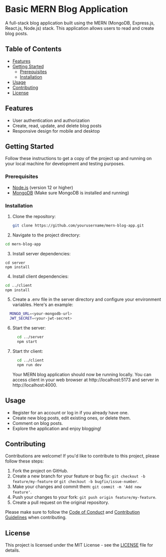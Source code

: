 # Basic MERN Blog Application

A full-stack blog application built using the MERN (MongoDB, Express.js, React.js, Node.js) stack. This application allows users to read and create blog posts.

## Table of Contents

- [Features](#features)
- [Getting Started](#getting-started)
  - [Prerequisites](#prerequisites)
  - [Installation](#installation)
- [Usage](#usage)
- [Contributing](#contributing)
- [License](#license)

## Features

- User authentication and authorization
- Create, read, update, and delete blog posts
- Responsive design for mobile and desktop

## Getting Started

Follow these instructions to get a copy of the project up and running on your local machine for development and testing purposes.

### Prerequisites

- [Node.js](https://nodejs.org/) (version 12 or higher)
- [MongoDB](https://www.mongodb.com/) (Make sure MongoDB is installed and running)

### Installation

1. Clone the repository:

   ```bash
   git clone https://github.com/yourusername/mern-blog-app.git

2. Navigate to the project directory:

  ```bash
  cd mern-blog-app
```

3. Install server dependencies:

  ```
  cd server
  npm install
  ```

4. Install client dependencies:

  ```bash
  cd ../client
  npm install
```

5. Create a .env file in the server directory and configure your environment variables. Here's an example:

  ```bash
    MONGO_URL=<your-mongodb-url>
    JWT_SECRET=<your-jwt-secret>
  ```

6. Start the server:
   ```bash
     cd ../server
     npm start
   ```
7. Start thr client:
   ```bash
     cd ../client
     npm run dev
   ```
   Your MERN blog application should now be running locally. You can access client in your web browser at http://localhost:5173 and server in http://localhost:4000.

## Usage

- Register for an account or log in if you already have one.
- Create new blog posts, edit existing ones, or delete them.
- Comment on blog posts.
- Explore the application and enjoy blogging!

## Contributing

Contributions are welcome! If you'd like to contribute to this project, please follow these steps:

1. Fork the project on GitHub.
2. Create a new branch for your feature or bug fix: `git checkout -b feature/my-feature` or `git checkout -b bugfix/issue-number`.
3. Make your changes and commit them: `git commit -m 'Add new feature'`.
4. Push your changes to your fork: `git push origin feature/my-feature`.
5. Create a pull request on the original repository.

Please make sure to follow the [Code of Conduct](CODE_OF_CONDUCT.md) and [Contribution Guidelines](CONTRIBUTING.md) when contributing.

## License

This project is licensed under the MIT License - see the [LICENSE](LICENSE) file for details.
